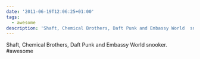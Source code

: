 ```yaml
---
date: '2011-06-19T12:06:25+01:00'
tags:
  - awesome
description: 'Shaft, Chemical Brothers, Daft Punk and Embassy World  snooker.  #awesome'
---
```

Shaft, Chemical Brothers, Daft Punk and Embassy World  snooker.  #awesome
